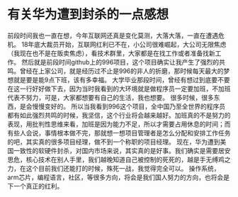# 有关华为遭到封杀的一点感想
前段时间我也一直在想，今年互联网还真是变化莫测，大落大落，一直在遭遇危机。
18年底大裁员开始，互联网红利已不在，小公司很难崛起，大公司无限焦虑（我现在也不是在贩卖焦虑），看技术群里，大家都是在找工作或者准备找新工作。
然后就是前段时间github上的996项目，这个项目确实让我产生了强烈的共鸣。曾经在上家公司，就是经历过不止是996的非人的折磨，那时候每天最大的梦想就是要是能9点下班，该有多幸福。
大学毕业那段时间，曾经有想过到底要不要在这一行好好做下去，因为当时我看到的大环境就是做程序员一定要加班，不加班代表不努力，可是，大家都想要有自己的生活，我也想要。
很多时候，很多东西，是会慢慢变好的。
所以当我看到996这个项目，全中国乃至全世界的程序员都有如此强烈共鸣的时候，我坚信，这个行业将会越来越好。加班真的不是努力的表现，用批判性思维来看，加班是因为能力不足，所以才需要占用休息的时间；而有些人会说，事情根本做不完，那就想一想项目管理者是怎么分配和安排工作任务的吧，其实真的很多项目经理，做不到一个称职的项目经理。
现在，华为遭到美国一致性的软硬件封杀，对国内市场来说，其实真的是好事。我们确实是需要居安思危，核心技术在别人手里，我们越晚知道自己被控制的死死的，越是手无缚鸡之力，在这个目前我们还能打的时候，殊死一战，我觉得完全可以。
操作系统，arm芯片，编程语言，社区，等很多方向，将会是我们国人努力的方向，也将会是下一个真正的红利。